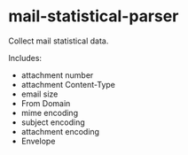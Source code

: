 # mail-statistical-parser
Collect mail statistical data.

Includes:
  * attachment number
  * attachment Content-Type
  * email size
  * From Domain
  * mime encoding
  * subject encoding
  * attachment encoding
  * Envelope
